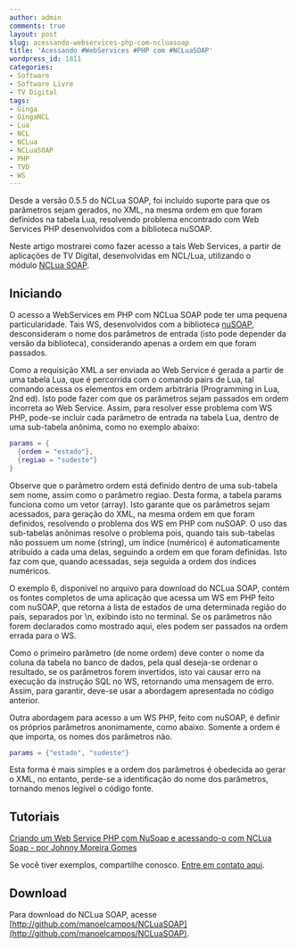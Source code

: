 ```yaml
---
author: admin
comments: true
layout: post
slug: acessando-webservices-php-com-ncluasoap
title: 'Acessando #WebServices #PHP com #NCLuaSOAP'
wordpress_id: 1811
categories:
- Software
- Software Livre
- TV Digital
tags:
- Ginga
- GingaNCL
- Lua
- NCL
- NCLua
- NCLuaSOAP
- PHP
- TVD
- WS
---
```


Desde a versão 0.5.5 do NCLua SOAP, foi incluído suporte para que os parâmetros sejam gerados, no XML, na mesma ordem em que foram definidos na tabela Lua, resolvendo problema encontrado com Web Services PHP desenvolvidos com a biblioteca nuSOAP.

Neste artigo mostrarei como fazer acesso a tais Web Services, a partir de aplicações de TV Digital, desenvolvidas em NCL/Lua, utilizando o módulo [NCLua SOAP](http://ncluasoap.manoelcampos.com).

## Iniciando

O acesso a WebServices em PHP com NCLua SOAP pode ter uma pequena particularidade. Tais WS, desenvolvidos com a biblioteca [nuSOAP](http://sourceforge.net/projects/nusoap/), desconsideram o nome dos parâmetros de entrada (isto pode depender da versão da biblioteca), considerando apenas a ordem em que foram passados.

Como a requisição XML a ser enviada ao Web Service é gerada a partir de uma tabela Lua, que é percorrida com o comando pairs de Lua, tal comando acessa os elementos em ordem arbitrária (Programming in Lua, 2nd ed). Isto pode fazer com que os parâmetros sejam passados em ordem incorreta ao Web Service. Assim, para resolver esse problema com WS PHP, pode-se incluir cada parâmetro de entrada na tabela Lua, dentro de uma sub-tabela anônima, como no exemplo abaixo:

```lua
params = {
  {ordem = "estado"},
  {regiao = "sudeste"}
}
```

Observe que o parâmetro ordem está definido dentro de uma sub-tabela sem nome, assim como o parâmetro regiao. Desta forma, a tabela params funciona como um vetor (array). Isto garante que os parâmetros sejam acessados, para geração do XML, na mesma ordem em que foram definidos, resolvendo o problema dos WS em PHP com nuSOAP. O uso das sub-tabelas anônimas resolve o problema pois, quando tais sub-tabelas não possuem um nome (string), um índice (numérico) é automaticamente atribuído a cada uma delas, seguindo a ordem em que foram definidas. Isto faz com que, quando acessadas, seja seguida a ordem dos índices numéricos.

O exemplo 6, disponível no arquivo para download do NCLua SOAP, contém os fontes completos de uma aplicação que acessa um WS em PHP feito com nuSOAP, que retorna a lista de estados de uma determinada região do país, separados por \n, exibindo isto no terminal. Se os parâmetros não forem declarados como mostrado aqui, eles podem ser passados na ordem errada para o WS.

Como o primeiro parâmetro (de nome ordem) deve conter o nome da coluna da tabela no banco de dados, pela qual deseja-se ordenar o resultado, se os parâmetros forem invertidos, isto vai causar erro na execução da instrução SQL no WS, retornando uma mensagem de erro. Assim, para garantir, deve-se usar a abordagem apresentada no código anterior.

Outra abordagem para acesso a um WS PHP, feito com nuSOAP, é definir os próprios parâmetros anonimamente, como abaixo. Somente a ordem é que importa, os nomes dos parâmetros não.

```lua    
params = {"estado", "sudeste"}
```

Esta forma é mais simples e a ordem dos parâmetros é obedecida ao gerar o XML, no entanto, perde-se a identificação do nome dos parâmetros, tornando menos legível o código fonte.

## Tutoriais

[Criando um Web Service PHP com NuSoap e acessando-o com NCLua Soap - por Johnny Moreira Gomes](http://manoelcampos.com/wp-content/uploads/tutorial-nusoap-ncluasoap.pdf)

Se você tiver exemplos, compartilhe conosco. [Entre em contato aqui](/contato).

## Download

Para download do NCLua SOAP, acesse [http://github.com/manoelcampos/NCLuaSOAP](http://github.com/manoelcampos/NCLuaSOAP).
